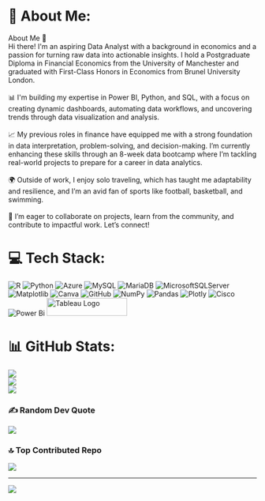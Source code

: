 # 💫 About Me:
About Me 👋<br>Hi there! I'm an aspiring Data Analyst with a background in economics and a passion for turning raw data into actionable insights. I hold a Postgraduate Diploma in Financial Economics from the University of Manchester and graduated with First-Class Honors in Economics from Brunel University London.<br><br>📊 I'm building my expertise in Power BI, Python, and SQL, with a focus on creating dynamic dashboards, automating data workflows, and uncovering trends through data visualization and analysis.<br><br>📈 My previous roles in finance have equipped me with a strong foundation in data interpretation, problem-solving, and decision-making. I’m currently enhancing these skills through an 8-week data bootcamp where I’m tackling real-world projects to prepare for a career in data analytics.<br><br>🌍 Outside of work, I enjoy solo traveling, which has taught me adaptability and resilience, and I’m an avid fan of sports like football, basketball, and swimming.<br><br>🚀 I’m eager to collaborate on projects, learn from the community, and contribute to impactful work. Let’s connect!


# 💻 Tech Stack:
![R](https://img.shields.io/badge/r-%23276DC3.svg?style=for-the-badge&logo=r&logoColor=white) ![Python](https://img.shields.io/badge/python-3670A0?style=for-the-badge&logo=python&logoColor=ffdd54) ![Azure](https://img.shields.io/badge/azure-%230072C6.svg?style=for-the-badge&logo=microsoftazure&logoColor=white) ![MySQL](https://img.shields.io/badge/mysql-4479A1.svg?style=for-the-badge&logo=mysql&logoColor=white) ![MariaDB](https://img.shields.io/badge/MariaDB-003545?style=for-the-badge&logo=mariadb&logoColor=white) ![MicrosoftSQLServer](https://img.shields.io/badge/Microsoft%20SQL%20Server-CC2927?style=for-the-badge&logo=microsoft%20sql%20server&logoColor=white) ![Matplotlib](https://img.shields.io/badge/Matplotlib-%23ffffff.svg?style=for-the-badge&logo=Matplotlib&logoColor=black) ![Canva](https://img.shields.io/badge/Canva-%2300C4CC.svg?style=for-the-badge&logo=Canva&logoColor=white) ![GitHub](https://img.shields.io/badge/github-%23121011.svg?style=for-the-badge&logo=github&logoColor=white) ![NumPy](https://img.shields.io/badge/numpy-%23013243.svg?style=for-the-badge&logo=numpy&logoColor=white) ![Pandas](https://img.shields.io/badge/pandas-%23150458.svg?style=for-the-badge&logo=pandas&logoColor=white) ![Plotly](https://img.shields.io/badge/Plotly-%233F4F75.svg?style=for-the-badge&logo=plotly&logoColor=white) ![Cisco](https://img.shields.io/badge/cisco-%23049fd9.svg?style=for-the-badge&logo=cisco&logoColor=black) ![Power Bi](https://img.shields.io/badge/power_bi-F2C811?style=for-the-badge&logo=powerbi&logoColor=black) <a href="https://tableau.com/" target="_blank" rel="noreferrer; return false;"><img src="https://raw.githubusercontent.com/gilbarbara/logos/main/logos/tableau.svg" width="163" height="36" alt="Tableau Logo" /></a>&nbsp;&nbsp;
# 📊 GitHub Stats:
![](https://github-readme-stats.vercel.app/api?username=Malainine&theme=dark&hide_border=false&include_all_commits=true&count_private=true)<br/>
![](https://github-readme-streak-stats.herokuapp.com/?user=Malainine&theme=dark&hide_border=false)<br/>
![](https://github-readme-stats.vercel.app/api/top-langs/?username=Malainine&theme=dark&hide_border=false&include_all_commits=true&count_private=true&layout=compact)

### ✍️ Random Dev Quote
![](https://quotes-github-readme.vercel.app/api?type=horizontal&theme=radical)

### 🔝 Top Contributed Repo
![](https://github-contributor-stats.vercel.app/api?username=Malainine&limit=5&theme=dark&combine_all_yearly_contributions=true)

---
[![](https://visitcount.itsvg.in/api?id=Malainine&icon=0&color=0)](https://visitcount.itsvg.in)

<!-- Proudly created with GPRM ( https://gprm.itsvg.in ) -->
